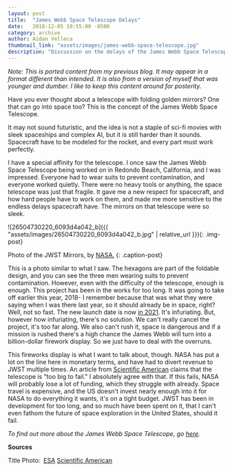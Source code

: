 ```yaml
---
layout: post
title:  "James Webb Space Telescope Delays"
date:   2018-12-05 19:55:00 -0500
category: archive
author: Aidan Velleca
thumbnail_link: "assets/images/james-webb-space-telescope.jpg"
description: "Discussion on the delays of the James Webb Space Telescope"
---
```

*Note: This is ported content from my previous blog. It may appear in a format different than intended. It is also from a version of myself that was younger and dumber. I like to keep this content around for posterity.*

Have you ever thought about a telescope with folding golden mirrors? One that can go into space too? This is the concept of the James Webb Space Telescope. 

It may not sound futuristic, and the idea is not a staple of sci-fi movies with sleek spaceships and complex AI, but it is still harder than it sounds. Spacecraft have to be modeled for the rocket, and every part must work perfectly. 

I have a special affinity for the telescope. I once saw the James Webb Space Telescope being worked on in Redondo Beach, California, and I was impressed. Everyone had to wear suits to prevent contamination, and everyone worked quietly. There were no heavy tools or anything, the space telescope was just that fragile. It gave me a new respect for spacecraft, and how hard people have to work on them, and made me more sensitive to the endless delays spacecraft have. The mirrors on that telescope were so sleek.

![26504730220_6093d4a042_b]({{ "assets/images/26504730220_6093d4a042_b.jpg" | relative_url }}){: .img-post}  

Photo of the JWST Mirrors, by [NASA.](https://jwst.nasa.gov/mirrors.html)
{: .caption-post} 

This is a photo similar to what I saw. The hexagons are part of the foldable design, and you can see the three men wearing suits to prevent contamination. However, even with the difficulty of the telescope, enough is enough. This project has been in the works for too long. It was going to take off earlier this year, 2018- I remember because that was what they were saying when I was there last year, so it should already be in space, right? Well, not so fast. The new launch date is now [in 2021](https://www.space.com/40102-james-webb-space-telescope-launch-delay-2020.html). It's infuriating. But, however how infuriating, there's no solution. We can't really cancel the project, it's too far along. We also can't rush it, space is dangerous and if a mission is rushed there's a high chance the James Webb will turn into a billion-dollar firework display. So we just have to deal with the overruns. 

This fireworks display is what I want to talk about, though. NASA has put a lot on the line here in monetary terms, and have had to divert revenue to JWST multiple times. An article from [Scientific American](https://www.scientificamerican.com/article/is-the-james-webb-space-telescope-too-big-to-fail/) claims that the telescope is "too big to fail." I absolutely agree with that. If this fails, NASA will probably lose a lot of funding, which they struggle with already. Space travel is expensive, and the US doesn't invest nearly enough into it for NASA to do everything it wants, it's on a tight budget. JWST has been in development for too long, and so much have been spent on it, that I can't even fathom the future of space exploration in the United States, should it fail. 

_To find out more about the James Webb Space Telescope, go [here](https://www.space.com/21925-james-webb-space-telescope-jwst.html)._   

**Sources** 

Title Photo:  [ESA](https://www.esa.int/Our_Activities/Space_Science/New_launch_date_for_James_Webb_Space_Telescope) [Scientific American](https://www.scientificamerican.com/article/is-the-james-webb-space-telescope-too-big-to-fail/)